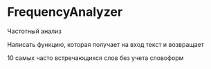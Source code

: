 # FrequencyAnalyzer


Частотный анализ

Написать функцию, которая получает на вход текст и возвращает

10 самых часто встречающихся слов без учета словоформ

